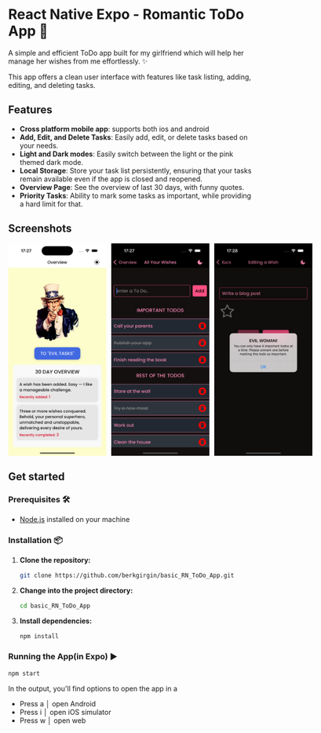 # React Native Expo - Romantic ToDo App 👋

A simple and efficient ToDo app built for my girlfriend which will help her manage her wishes from me effortlessly. ✨

This app offers a clean user interface with features like task listing, adding, editing, and deleting tasks.

## Features

- **Cross platform mobile app**: supports both ios and android
- **Add, Edit, and Delete Tasks**: Easily add, edit, or delete tasks based on your needs.
- **Light and Dark modes**: Easily switch between the light or the pink themed dark mode.
- **Local Storage**: Store your task list persistently, ensuring that your tasks remain available even if the app is closed and reopened.
- **Overview Page**: See the overview of last 30 days, with funny quotes.
- **Priority Tasks**: Ability to mark some tasks as important, while providing a hard limit for that.

## Screenshots

<!-- ![Preview](@/assets/screenshots/sc1.png) -->

<div style="display: flex; gap: 10px;">

  <img src="./assets/screenshots/sc1.png" alt="Screenshot 1" width="200"/>
  <img src="./assets/screenshots/sc2.png" alt="Screenshot 2" width="200"/>
  <img src="./assets/screenshots/sc3.png" alt="Screenshot 3" width="200"/>

</div>

## Get started

### Prerequisites 🛠️

- [Node.js](https://nodejs.org/) installed on your machine

### Installation 📦

1. **Clone the repository:**

   ```bash
   git clone https://github.com/berkgirgin/basic_RN_ToDo_App.git
   ```

2. **Change into the project directory:**

   ```bash
   cd basic_RN_ToDo_App
   ```

3. **Install dependencies:**

   ```bash
   npm install
   ```

### Running the App(in Expo) ▶️

```bash
npm start
```

In the output, you'll find options to open the app in a

- Press a │ open Android
- Press i │ open iOS simulator
- Press w │ open web
